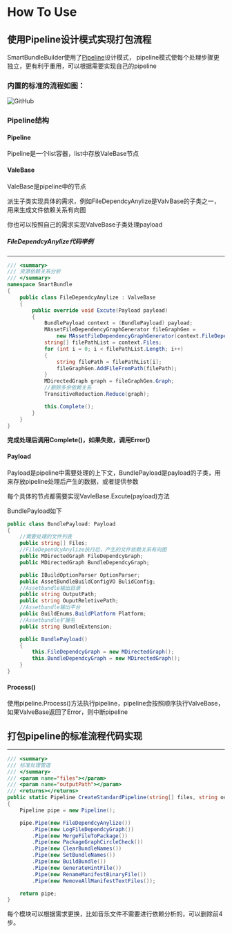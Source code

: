 # How To Use

## 使用Pipeline设计模式实现打包流程

SmartBundleBuilder使用了[Pipeline](https://medium.com/@aaronweatherall/the-pipeline-pattern-for-fun-and-profit-9b5f43a98130)设计模式，
pipeline模式使每个处理步骤更独立，更有利于重用，可以根据需要实现自己的pipeline


### 内置的标准的流程如图：

![GitHub](https://github.com/terrynoya/SmartBundleBuilder/raw/master/doc/pipeline.jpeg)


### Pipeline结构

#### Pipeline
Pipeline是一个list容器，list中存放ValeBase节点

#### ValeBase

ValeBase是pipeline中的节点

派生子类实现具体的需求，例如FileDependcyAnylize是ValvBase的子类之一，用来生成文件依赖关系有向图

你也可以按照自己的需求实现ValveBase子类处理payload


##### FileDependcyAnylize代码举例

---
```C#
/// <summary>
/// 资源依赖关系分析
/// </summary>
namespace SmartBundle
{
    public class FileDependcyAnylize : ValveBase
    {
        public override void Excute(Payload payload)
        {
            BundlePayload context = (BundlePayload) payload;
            MAssetFileDependencyGraphGenerator fileGraphGen =
                new MAssetFileDependencyGraphGenerator(context.FileDependcyGraph);
            string[] filePathList = context.Files;
            for (int i = 0; i < filePathList.Length; i++)
            {
                string filePath = filePathList[i];
                fileGraphGen.AddFileFromPath(filePath);
            }
            MDirectedGraph graph = fileGraphGen.Graph;
            //删除多余依赖关系
            TransitiveReduction.Reduce(graph);

            this.Complete();
        }
    }
}
```




**完成处理后调用Complete()，如果失败，调用Error()**

#### Payload

Payload是pipeline中需要处理的上下文，BundlePayload是payload的子类，用来存放pipeline处理后产生的数据，或者提供参数

每个具体的节点都需要实现VavleBase.Excute(payload)方法

BundlePayload如下

```C#
public class BundlePayload: Payload
{
    //需要处理的文件列表
    public string[] Files;
    //FileDependcyAnylize执行后，产生的文件依赖关系有向图
    public MDirectedGraph FileDependcyGraph;
    public MDirectedGraph BundleDependcyGraph;

    public IBuildOptionParser OptionParser;
    public AssetBundleBuildConfigVO BulidConfig;
    //Assetbundle输出目录
    public string OutputPath;
    public string OuputReletivePath;
    //Assetbundle输出平台
    public BuildEnums.BuildPlatform Platform;
    //Assetbundle扩展名
    public string BundleExtension;

    public BundlePayload()
    {
        this.FileDependcyGraph = new MDirectedGraph();
        this.BundleDependcyGraph = new MDirectedGraph();
    }
}
```

#### Process()

使用pipeline.Process()方法执行pipeline，pipeline会按照顺序执行ValveBase，如果ValveBase返回了Error，则中断pipeline


## 打包pipeline的标准流程代码实现

---
```C#
/// <summary>
/// 标准处理管道
/// </summary>
/// <param name="files"></param>
/// <param name="outputPath"></param>
/// <returns></returns>
public static Pipeline CreateStandardPipeline(string[] files, string outputPath)
{
    Pipeline pipe = new Pipeline();

    pipe.Pipe(new FileDependcyAnylize())
        .Pipe(new LogFileDependcyGraph())
        .Pipe(new MergeFileToPackage())
        .Pipe(new PackageGraphCircleCheck())
        .Pipe(new ClearBundleNames())
        .Pipe(new SetBundleNames())
        .Pipe(new BuildBundle())
        .Pipe(new GenerateHintFile())
        .Pipe(new RenameManifestBinaryFile())
        .Pipe(new RemoveAllManifestTextFiles());

    return pipe;
}
```


每个模块可以根据需求更换，比如音乐文件不需要进行依赖分析的，可以删除前4步。

